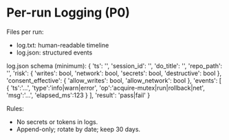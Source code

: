 ﻿# Per-run Logging (P0)

Files per run:
- log.txt: human-readable timeline
- log.json: structured events

log.json schema (minimum):
{
  'ts': '<ISO8601>',
  'session_id': '<guid or pid-timestamp>',
  'do_title': '<string>',
  'repo_path': '<string>',
  'risk': { 'writes': bool, 'network': bool, 'secrets': bool, 'destructive': bool },
  'consent_effective': { 'allow_writes': bool, 'allow_network': bool },
  'events': [ { 'ts':'...', 'type':'info|warn|error', 'op':'acquire-mutex|run|rollback|net', 'msg':'...', 'elapsed_ms':123 } ],
  'result': 'pass|fail'
}

Rules:
- No secrets or tokens in logs.
- Append-only; rotate by date; keep 30 days.
